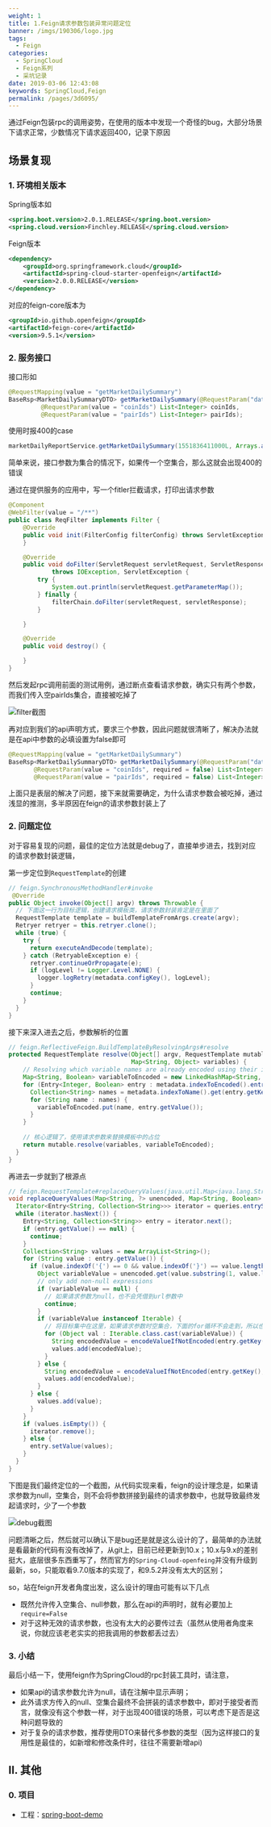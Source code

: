 ```yaml
---
weight: 1
title: 1.Feign请求参数包装异常问题定位
banner: /imgs/190306/logo.jpg
tags: 
  - Feign
categories: 
  - SpringCloud
  - Feign系列
  - 采坑记录
date: 2019-03-06 12:43:08
keywords: SpringCloud,Feign
permalink: /pages/3d6095/
---
```


通过Feign包装rpc的调用姿势，在使用的版本中发现一个奇怪的bug，大部分场景下请求正常，少数情况下请求返回400，记录下原因

<!-- more -->

## 场景复现

### 1. 环境相关版本

Spring版本如

```xml
<spring.boot.version>2.0.1.RELEASE</spring.boot.version>
<spring.cloud.version>Finchley.RELEASE</spring.cloud.version>
```

Feign版本

```xml
<dependency>
    <groupId>org.springframework.cloud</groupId>
    <artifactId>spring-cloud-starter-openfeign</artifactId>
    <version>2.0.0.RELEASE</version>
</dependency>
```

对应的feign-core版本为

```xml
<groupId>io.github.openfeign</groupId>
<artifactId>feign-core</artifactId>
<version>9.5.1</version>
```

### 2. 服务接口

接口形如

```java
@RequestMapping(value = "getMarketDailySummary")
BaseRsp<MarketDailySummaryDTO> getMarketDailySummary(@RequestParam("datetime") Long datetime,
         @RequestParam(value = "coinIds") List<Integer> coinIds,
         @RequestParam(value = "pairIds") List<Integer> pairIds);
```

使用时报400的case

```java
marketDailyReportService.getMarketDailySummary(1551836411000L, Arrays.asList(1, 2, 3, 10), Arrays.asList());
```

简单来说，接口参数为集合的情况下，如果传一个空集合，那么这就会出现400的错误

通过在提供服务的应用中，写一个fitler拦截请求，打印出请求参数

```java
@Component
@WebFilter(value = "/**")
public class ReqFilter implements Filter {
    @Override
    public void init(FilterConfig filterConfig) throws ServletException {
    }

    @Override
    public void doFilter(ServletRequest servletRequest, ServletResponse servletResponse, FilterChain filterChain)
            throws IOException, ServletException {
        try {
            System.out.println(servletRequest.getParameterMap());
        } finally {
            filterChain.doFilter(servletRequest, servletResponse);
        }

    }

    @Override
    public void destroy() {

    }
}
```

然后发起rpc调用前面的测试用例，通过断点查看请求参数，确实只有两个参数，而我们传入空pairIds集合，直接被吃掉了

![filter截图](/imgs/190306/00.jpg)

再对应到我们的api声明方式，要求三个参数，因此问题就很清晰了，解决办法就是在api中参数的必填设置为false即可

```java
@RequestMapping(value = "getMarketDailySummary")
BaseRsp<MarketDailySummaryDTO> getMarketDailySummary(@RequestParam("datetime") Long datetime,
       @RequestParam(value = "coinIds", required = false) List<Integer> coinIds,
       @RequestParam(value = "pairIds", required = false) List<Integer> pairIds);
```

上面只是表层的解决了问题，接下来就需要确定，为什么请求参数会被吃掉，通过浅显的推测，多半原因在feign的请求参数封装上了

### 2. 问题定位

对于容易复现的问题，最佳的定位方法就是debug了，直接单步进去，找到对应的请求参数封装逻辑，

第一步定位到`RequestTemplate`的创建

```java
// feign.SynchronousMethodHandler#invoke
 @Override
public Object invoke(Object[] argv) throws Throwable {
  // 下面这一行为目标逻辑，创建请求模板类，请求参数封装肯定是在里面了
  RequestTemplate template = buildTemplateFromArgs.create(argv);
  Retryer retryer = this.retryer.clone();
  while (true) {
    try {
      return executeAndDecode(template);
    } catch (RetryableException e) {
      retryer.continueOrPropagate(e);
      if (logLevel != Logger.Level.NONE) {
        logger.logRetry(metadata.configKey(), logLevel);
      }
      continue;
    }
  }
}
```

接下来深入进去之后，参数解析的位置

```java
// feign.ReflectiveFeign.BuildTemplateByResolvingArgs#resolve
protected RequestTemplate resolve(Object[] argv, RequestTemplate mutable,
                                  Map<String, Object> variables) {
    // Resolving which variable names are already encoded using their indices
    Map<String, Boolean> variableToEncoded = new LinkedHashMap<String, Boolean>();
    for (Entry<Integer, Boolean> entry : metadata.indexToEncoded().entrySet()) {
      Collection<String> names = metadata.indexToName().get(entry.getKey());
      for (String name : names) {
        variableToEncoded.put(name, entry.getValue());
      }
    }
    
    // 核心逻辑了，使用请求参数来替换模板中的占位
    return mutable.resolve(variables, variableToEncoded);
  }
}
```

再进去一步就到了根源点

```java
// feign.RequestTemplate#replaceQueryValues(java.util.Map<java.lang.String,?>, java.util.Map<java.lang.String,java.lang.Boolean>)
void replaceQueryValues(Map<String, ?> unencoded, Map<String, Boolean> alreadyEncoded) {
  Iterator<Entry<String, Collection<String>>> iterator = queries.entrySet().iterator();
  while (iterator.hasNext()) {
    Entry<String, Collection<String>> entry = iterator.next();
    if (entry.getValue() == null) {
      continue;
    }
    Collection<String> values = new ArrayList<String>();
    for (String value : entry.getValue()) {
      if (value.indexOf('{') == 0 && value.indexOf('}') == value.length() - 1) {
        Object variableValue = unencoded.get(value.substring(1, value.length() - 1));
        // only add non-null expressions
        if (variableValue == null) {
          // 如果请求参数为null，也不会凭借到url参数中
          continue;
        }
        if (variableValue instanceof Iterable) {
          // 将目标集中在这里，如果请求参数时空集合，下面的for循环不会走到，所以也就不会拼接在url参数中
          for (Object val : Iterable.class.cast(variableValue)) {
            String encodedValue = encodeValueIfNotEncoded(entry.getKey(), val, alreadyEncoded);
            values.add(encodedValue);
          }
        } else {
          String encodedValue = encodeValueIfNotEncoded(entry.getKey(), variableValue, alreadyEncoded);
          values.add(encodedValue);
        }
      } else {
        values.add(value);
      }
    }
    if (values.isEmpty()) {
      iterator.remove();
    } else {
      entry.setValue(values);
    }
  }
}
```

下图是我们最终定位的一个截图，从代码实现来看，feign的设计理念是，如果请求参数为null，空集合，则不会将参数拼接到最终的请求参数中，也就导致最终发起请求时，少了一个参数

![debug截图](/imgs/190306/01.jpg)

问题清晰之后，然后就可以确认下是bug还是就是这么设计的了，最简单的办法就是看最新的代码有没有改掉了，从git上，目前已经更新到10.x；10.x与9.x的差别挺大，底层很多东西重写了，然而官方的`Spring-Cloud-openfeing`并没有升级到最新，so，只能取看9.7.0版本的实现了，和9.5.2并没有太大的区别；

so，站在feign开发者角度出发，这么设计的理由可能有以下几点

- 既然允许传入空集合、null参数，那么在api的声明时，就有必要加上 `require=False` 
- 对于这种无效的请求参数，也没有太大的必要传过去（虽然从使用者角度来说，你就应该老老实实的把我调用的参数都丢过去）

### 3. 小结

最后小结一下，使用feign作为SpringCloud的rpc封装工具时，请注意，

- 如果api的请求参数允许为null，请在注解中显示声明；
- 此外请求方传入的null、空集合最终不会拼装的请求参数中，即对于接受者而言，就像没有这个参数一样，对于出现400错误的场景，可以考虑下是否是这种问题导致的
- 对于复杂的请求参数，推荐使用DTO来替代多参数的类型（因为这样接口的复用性是最佳的，如新增和修改条件时，往往不需要新增api)


## II. 其他

### 0. 项目

- 工程：[spring-boot-demo](https://github.com/liuyueyi/spring-boot-demo)

